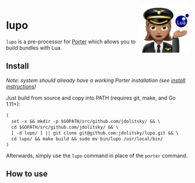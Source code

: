 <img align="right" src="lupo.png" width="140px" />

# lupo

`lupo` is a pre-processor for [Porter](https://porter.sh/) which allows you to build bundles with Lua.

## Install

*Note: system should already have a working Porter installation (see [install instructions](https://porter.sh/install/))*

Just build from source and copy into PATH (requires git, make, and Go 1.11+):
```
(
  set -x && mkdir -p $GOPATH/src/github.com/jdolitsky/ && \
  cd $GOPATH/src/github.com/jdolitsky/ && \
  [ -d lupo/ ] || git clone git@github.com:jdolitsky/lupo.git && \
  cd lupo/ && make build && sudo mv bin/lupo /usr/local/bin/
)
```

Afterwards, simply use the `lupo` command in place of the `porter` command.

## How to use
